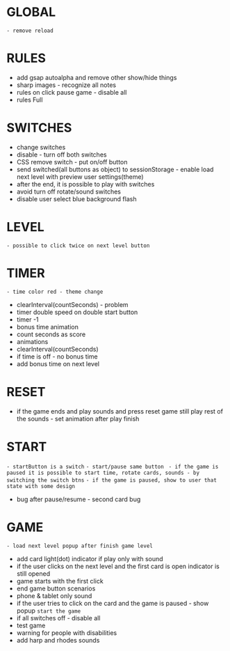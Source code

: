 # GLOBAL
`- remove reload`

# RULES
- add gsap autoalpha and remove other show/hide things
- sharp images - recognize all notes
- rules on click pause game - disable all
- rules Full

# SWITCHES
- change switches
- disable - turn off both switches
- CSS remove switch - put on/off button
- send switched(all buttons as object) to sessionStorage - enable load next level with preview user settings(theme)
- after the end, it is possible to play with switches
- avoid turn off rotate/sound switches
- disable user select blue background flash

# LEVEL
`- possible to click twice on next level button`

# TIMER
`- time color red - theme change`
- clearInterval(countSeconds) - problem
- timer double speed on double start button
- timer -1
- bonus time animation
- count seconds as score
- animations
- clearInterval(countSeconds)
- if time is off - no bonus time
- add bonus time on next level

# RESET
- if the game ends and play sounds and press reset game still play rest of the sounds - set animation after play finish

# START
`- startButton is a switch`
`- start/pause same button `
`- if the game is paused it is possible to start time, rotate cards, sounds - by switching the switch btns`
`- if the game is paused, show to user that state with some design`
- bug after pause/resume - second card bug

# GAME
`- load next level popup after finish game level`
- add card light(dot) indicator if play only with sound
- if the user clicks on the next level and the first card is open indicator is still opened
- game starts with the first click
- end game button scenarios
- phone & tablet only sound
- if the user tries to click on the card and the game is paused - show popup `start the game`
- if all switches off - disable all 
- test game
- warning for people with disabilities
- add harp and rhodes sounds
